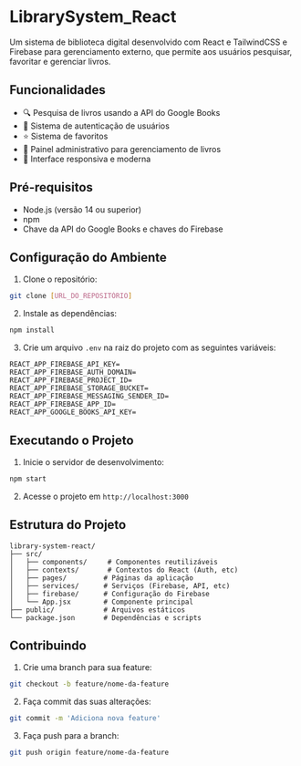 # LibrarySystem_React
Um sistema de biblioteca digital desenvolvido com React e TailwindCSS e Firebase para gerenciamento externo, que permite aos usuários pesquisar, favoritar e gerenciar livros.

## Funcionalidades

- 🔍 Pesquisa de livros usando a API do Google Books
- 👤 Sistema de autenticação de usuários
- ⭐ Sistema de favoritos
- 👑 Painel administrativo para gerenciamento de livros
- 📱 Interface responsiva e moderna

## Pré-requisitos

- Node.js (versão 14 ou superior)
- npm 
- Chave da API do Google Books e chaves do Firebase

## Configuração do Ambiente

1. Clone o repositório:
```bash
git clone [URL_DO_REPOSITÓRIO]
```

2. Instale as dependências:
```bash
npm install
```

3. Crie um arquivo `.env` na raiz do projeto com as seguintes variáveis:
```env
REACT_APP_FIREBASE_API_KEY=
REACT_APP_FIREBASE_AUTH_DOMAIN=
REACT_APP_FIREBASE_PROJECT_ID=
REACT_APP_FIREBASE_STORAGE_BUCKET=
REACT_APP_FIREBASE_MESSAGING_SENDER_ID=
REACT_APP_FIREBASE_APP_ID=
REACT_APP_GOOGLE_BOOKS_API_KEY=
```

## Executando o Projeto

1. Inicie o servidor de desenvolvimento:
```bash
npm start
```

2. Acesse o projeto em `http://localhost:3000`

## Estrutura do Projeto

```
library-system-react/
├── src/
│   ├── components/     # Componentes reutilizáveis
│   ├── contexts/       # Contextos do React (Auth, etc)
│   ├── pages/         # Páginas da aplicação
│   ├── services/      # Serviços (Firebase, API, etc)
│   ├── firebase/      # Configuração do Firebase
│   └── App.jsx        # Componente principal
├── public/            # Arquivos estáticos
└── package.json       # Dependências e scripts
```

## Contribuindo

1. Crie uma branch para sua feature:
```bash
git checkout -b feature/nome-da-feature
```

2. Faça commit das suas alterações:
```bash
git commit -m 'Adiciona nova feature'
```

3. Faça push para a branch:
```bash
git push origin feature/nome-da-feature
```
